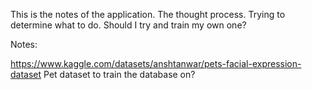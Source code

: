 This is the notes of the application. The thought process. Trying to determine what to do. Should I try and train my own one?


Notes: 

https://www.kaggle.com/datasets/anshtanwar/pets-facial-expression-dataset
Pet dataset to train the database on? 

